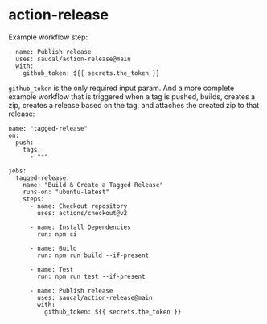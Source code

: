 # action-release

Example workflow step:

```
- name: Publish release
  uses: saucal/action-release@main
  with:
    github_token: ${{ secrets.the_token }}
```

`github_token` is the only required input param.
And a more complete example workflow that is triggered when a tag is pushed,  builds, creates a zip, creates a release based on the tag, and attaches the created zip to that release:

```
name: "tagged-release"
on:
  push:
    tags:
      - "*"

jobs:
  tagged-release:
    name: "Build & Create a Tagged Release"
    runs-on: "ubuntu-latest"
    steps:
      - name: Checkout repository
        uses: actions/checkout@v2

      - name: Install Dependencies
        run: npm ci

      - name: Build
        run: npm run build --if-present

      - name: Test
        run: npm run test --if-present

      - name: Publish release
        uses: saucal/action-release@main
        with:
          github_token: ${{ secrets.the_token }}

```